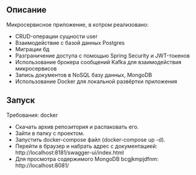 ## Описание
Микросервисное приложение, в котром реализовано:
- CRUD-операции сущности user
- Взаимодействие с базой данных Postgres
- Миграции бд
- Разграничение доступа с помощью Spring Security и JWT-токенов
- Использование брокера сообщений Kafka для взаимодействия микросервисов
- Запись документов в NoSQL базу данных, MongoDB
- Использование Docker для локальной развёртки приложения

## Запуск
Требования: docker
- Скачать архив репозитория и распаковать его.
- Зайти в папку с проектом.
- Запустить docker-compose файл (docker-compose up -d).
- Перейти в браузер и набрать адрес c документацией: http://localhost:8181/swagger-ui/index.html
- Для просмотра содержимого MongoDB bcgjkmpjdfnm: http://localhost:8081/

